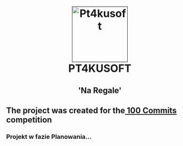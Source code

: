 <h1 align="center">
  <br>
  <a href=""><img src="https://gawron.me/gawronLogo.png" alt="Pt4kusoft" width="150"></a>
  <br>
  PT4KUSOFT
  <br>
</h1>
 <h2 align="center">'Na Regale'</h2>

## The project was created for the[ 100 Commits](https://100commitow.pl/) competition

### Projekt w fazie Planowania...